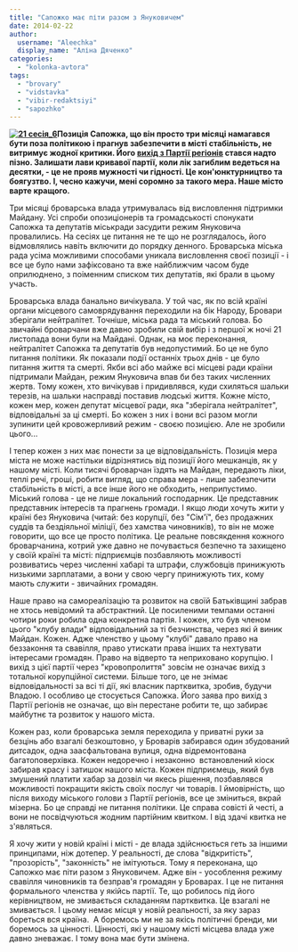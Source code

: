 ```yaml
---
title: "Сапожко має піти разом з Януковичем"
date: 2014-02-22
author: 
  username: "Aleechka"
  display_name: "Аліна Дяченко"
categories: 
  - "kolonka-avtora"
tags: 
  - "brovary"
  - "vidstavka"
  - "vibir-redaktsiyi"
  - "sapozhko"
---
```


**[![21 сесія_6](https://mpz.brovary.org/wp-content/uploads/2012/06/21-sesiya_6.jpg)](https://mpz.brovary.org/wp-content/uploads/2012/06/21-sesiya_6.jpg)Позиція Сапожка, що він просто три місяці намагався бути поза політикою і прагнув забезпечити в місті стабільність, не витримує жодної критики. Його [вихід з Партії регіонів](http://brovary.kiev.ua/of%D1%96ts%D1%96ina-zayava-brovarskogo-m%D1%96skogo-golovi-sapozhka-%D1%96v) стався надто пізно. Залишати лави кривавої партії, коли лік загиблим ведеться на десятки, - це не прояв мужності чи гідності. Це кон'юнктурництво та боягузтво. І, чесно кажучи, мені соромно за такого мера. Наше місто варте кращого.**

Три місяці броварська влада утримувалась від висловлення підтримки Майдану. Усі спроби опозиціонерів та громадськості спонукати Сапожка та депутатів міськради засудити режим Януковича провалились. На сесіях це питання не те що не розглядалось, його відмовлялись навіть включити до порядку денного. Броварська міська рада усіма можливими способами уникала висловлення своєї позиції - і все це було нами зафіксовано та вже найближчим часом буде оприлюднено, з поіменним списком тих депутатів, які брали в цьому участь.

Броварська влада банально вичікувала. У той час, як по всій країні органи місцевого самоврядування переходили на бік Народу, Бровари зберігали нейтралітет. Точніше, міська рада та міський голова. Бо звичайні броварчани вже давно зробили свій вибір і з першої ж ночі 21 листопада вони були на Майдані. Однак, на моє переконання, нейтралітет Сапожка та депутатів був недопустимий. Бо це не було питання політики. Як показали події останніх трьох днів - це було питання життя та смерті. Якби всі або майже всі місцеві ради країни підтримали Майдан, режим Януковича впав би без таких численних жертв. Тому кожен, хто вичікував і придивлявся, куди схиляться шальки терезів, на шальки насправді поставив людські життя. Кожне місто, кожен мер, кожен депутат місцевої ради, яка "зберігала нейтралітет", відповідальні за ці смерті. Бо кожен з них і вони всі разом могли зупинити цей кровожерливий режим - своєю позицією. Але не зробили цього...

І тепер кожен з них має понести за це відповідальність. Позиція мера міста не може настільки відрізнятись від позиції його мешканців, як у нашому місті. Коли тисячі броварчан їздять на Майдан, передають ліки, теплі речі, гроші, робити вигляд, що справа мера - лише забезпечити стабільність в місті, а все інше його не обходить, неприпустимо. Міський голова - це не лише локальний господарник. Це представник представник інтересів та прагнень громади. І якщо люди хочуть жити у країні без Януковича (читай: без корупції, без "Сім'ї", без продажних суддів та бездіяльної міліції, без хамства чиновників), то він не може говорити, що все це просто політика. Це реальне повсякдення кожного броварчанина, котрий уже давно не почувається безпечно та захищено у своїй країні та місті: підприємців позбавляють можливості розвиватись через численні хабарі та штрафи, службовців принижують низькими зарплатами, а вони у свою чергу принижують тих, кому мають служити - звичайних громадян.

Наше право на самореалізацію та розвиток на своїй Батьківщині забрав не хтось невідомий та абстрактний. Це посиленими темпами останні чотири роки робила одна конкретна партія. І кожен, хто був членом цього "клубу влади" відповідальний за ті безчинства, через які й виник Майдан. Кожен. Адже членство у цьому "клубі" давало право на беззаконня та свавілля, право утискати права інших та нехтувати інтересами громадян. Право на відверто та неприховано корупцію. І вихід з цієї партії через "кровопролиття" зовсім не означає вихід з тотальної корупційної системи. Більше того, це не знімає відповідальності за всі ті дії, які власник партквитка, зробив, будучи Владою. І особливо це стосується Сапожка. Його заява про вихід з Партії регіонів не означає, що він перестане робити те, що забирає майбутнє та розвиток у нашого міста.

Кожен раз, коли броварська земля переходила у приватні руки за безцінь або взагалі безкоштовно, у Броварів забирався один збудований дитсадок, одна заасфальтована вулиця, одна відремонтована багатоповерхівка. Кожен недоречно і незаконно  встановлений кіоск забирав красу і затишок нашого міста. Кожен підприємець, який був змушений платити хабар за дозвіл чи якесь рішення, позбавлявся можливості покращити якість своїх послуг чи товарів. І ймовірність, що після виходу міського голови з Партії регіонів, все це зміниться, вкрай мізерна. Бо це справді не питання політики. Це справа совісті й честі, а вони не посвідчуються жодним партійним квитком. І від здачі квитка не з'являться.

Я хочу жити у новій країні і місті - де влада здійснюється геть за іншими принципами, ніж дотепер. У реальності, де слова "відкритість", "прозорість", "законність" не імітуються. Тому я переконана, що Сапожко має піти разом з Януковичем. Адже він - уособлення режиму свавілля чиновників та безправ'я громадян у Броварах. І це не питання формального членства у якійсь партії. Те, що робилось під його керівництвом, не змивається складанням партквитка. Це взагалі не змивається. І цьому немає місця у новій реальності, за яку зараз бореться вся країна.  А боремось ми не за якісь політичні бренди, ми боремось за цінності. Цінності, які у нашому місті місцева влада уже давно зневажає. І тому вона має бути змінена.
